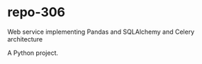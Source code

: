 # repo-306

Web service implementing Pandas and SQLAlchemy and Celery architecture

A Python project.